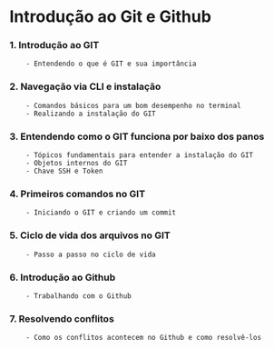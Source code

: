 # Introdução ao Git e Github

### 1. Introdução ao GIT
        - Entendendo o que é GIT e sua importância

### 2. Navegação via CLI e instalação
        - Comandos básicos para um bom desempenho no terminal
        - Realizando a instalação do GIT

### 3. Entendendo como o GIT funciona por baixo dos panos
        - Tópicos fundamentais para entender a instalação do GIT
        - Objetos internos do GIT
        - Chave SSH e Token

### 4. Primeiros comandos no GIT
        - Iniciando o GIT e criando um commit

### 5. Ciclo de vida dos arquivos no GIT
        - Passo a passo no ciclo de vida

### 6. Introdução ao Github
        - Trabalhando com o Github

### 7. Resolvendo conflitos
        - Como os conflitos acontecem no Github e como resolvê-los
